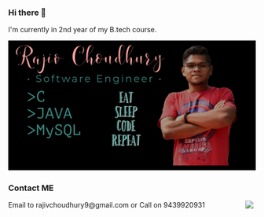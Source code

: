 ### Hi there 👋

I'm currently in 2nd year of my B.tech course. 

<img src="https://github.com/rajivchoudhury/rajivchoudhury/blob/main/CoverPage.png" width=900>

### Contact ME
<div>
  Email to rajivchoudhury9@gmail.com or Call on 9439920931
  <a href="https://www.linkedin.com/in/rajiv-choudhury-286709197/">
    <img align="right" width="21" src="https://img.icons8.com/color/48/000000/linkedin.png"/>
  </a>
</div>
<!--
**rajivchoudhury/rajivchoudhury** is a ✨ _special_ ✨ repository because its `README.md` (this file) appears on your GitHub profile.

Here are some ideas to get you started:

- 🔭 I’m currently working on ...
- 🌱 I’m currently learning ...
- 👯 I’m looking to collaborate on ...
- 🤔 I’m looking for help with ...
- 💬 Ask me about ...
- 📫 How to reach me: ...
- 😄 Pronouns: ...
- ⚡ Fun fact: ...
-->
